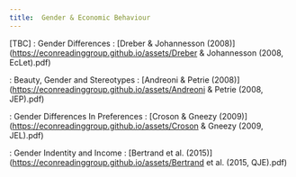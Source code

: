 ```yaml
---
title:  Gender & Economic Behaviour
---
```



[TBC]
: Gender Differences
  : [Dreber & Johannesson (2008)](https://econreadinggroup.github.io/assets/Dreber & Johannesson (2008, EcLet).pdf)

: Beauty, Gender and Stereotypes
  : [Andreoni & Petrie (2008)](https://econreadinggroup.github.io/assets/Andreoni & Petrie (2008, JEP).pdf)

: Gender Differences In Preferences
  : [Croson & Gneezy (2009)](https://econreadinggroup.github.io/assets/Croson & Gneezy (2009, JEL).pdf)

: Gender Indentity and Income
  : [Bertrand et al. (2015)](https://econreadinggroup.github.io/assets/Bertrand et al. (2015, QJE).pdf)


